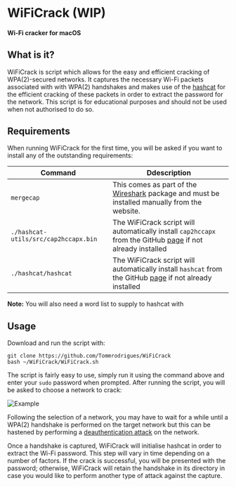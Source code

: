 # WiFiCrack (WIP)
#### Wi-Fi cracker for macOS

## What is it?

WiFiCrack is script which allows for the easy and efficient cracking of WPA(2)-secured networks. It captures the necessary Wi-Fi packets associated with with WPA(2) handshakes and makes use of the [hashcat](https://github.com/hashcat/hashcat) for the efficient cracking of these packets in order to extract the password for the network. This script is for educational purposes and should not be used when not authorised to do so.

## Requirements

When running WiFiCrack for the first time, you will be asked if you want to install any of the outstanding requirements:

| Command | Ddescription |
| --- | --- |
| `mergecap` | This comes as part of the [Wireshark](https://www.wireshark.org) package and must be installed manually from the website. |
| `./hashcat-utils/src/cap2hccapx.bin` | The WiFiCrack script will automatically install `cap2hccapx` from the GitHub [page](https://github.com/hashcat/hashcat-utils.git) if not already installed |
| `./hashcat/hashcat` | The WiFiCrack script will automatically install `hashcat` from the GitHub [page](https://github.com/hashcat/hashcat) if not already installed |

**Note:** You will also need a word list to supply to hashcat with

## Usage

Download and run the script with:
```
git clone https://github.com/Tommrodrigues/WiFiCrack
bash ~/WiFiCrack/WiFiCrack.sh
```

The script is fairly easy to use, simply run it using the command above and enter your `sudo` password when prompted. After running the script, you will be asked to choose a network to crack:

![Example](https://i.ibb.co/9n3JjJq/Screenshot-2018-12-06-at-14-39-57.png)

Following the selection of a network, you may have to wait for a while until a WPA(2) handshake is performed on the target network but this can be hastened by performing a [deauthentication attack](https://en.wikipedia.org/wiki/Wi-Fi_deauthentication_attack) on the network.

Once a handshake is captured, WiFiCrack will initialise hashcat in order to extract the Wi-Fi password. This step will vary in time depending on a number of factors. If the crack is successful, you will be presented with the password; otherwise, WiFiCrack will retain the handshake in its directory in case you would like to perform another type of attack against the capture.
